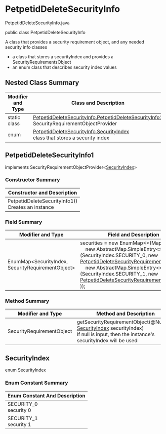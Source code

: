 # PetpetidDeleteSecurityInfo
PetpetidDeleteSecurityInfo.java

public class PetpetidDeleteSecurityInfo

A class that provides a security requirement object, and any needed security info classes
- a class that stores a securityIndex and provides a SecurityRequirementsObject
- an enum class that describes security index values

## Nested Class Summary
| Modifier and Type | Class and Description |
| ----------------- | --------------------- |
| static class | [PetpetidDeleteSecurityInfo.PetpetidDeleteSecurityInfo1](#petpetiddeletesecurityinfo1)<br>SecurityRequirementObjectProvider
| enum | [PetpetidDeleteSecurityInfo.SecurityIndex](#securityindex)<br>class that stores a security index |

## PetpetidDeleteSecurityInfo1
implements SecurityRequirementObjectProvider<[SecurityIndex](#securityindex)>

### Constructor Summary
| Constructor and Description |
| --------------------------- |
| PetpetidDeleteSecurityInfo1()<br>Creates an instance |

### Field Summary
| Modifier and Type | Field and Description |
| ----------------- | --------------------- |
| EnumMap<SecurityIndex, SecurityRequirementObject> | securities = new EnumMap<>(Map.ofEntries(<br>&nbsp;&nbsp;&nbsp;&nbsp;new AbstractMap.SimpleEntry<>(SecurityIndex.SECURITY_0, new [PetpetidDeleteSecurityRequirementObject0()](../../../paths/petpetid/delete/security/PetpetidDeleteSecurityRequirementObject0.md),<br>&nbsp;&nbsp;&nbsp;&nbsp;new AbstractMap.SimpleEntry<>(SecurityIndex.SECURITY_1, new [PetpetidDeleteSecurityRequirementObject1()](../../../paths/petpetid/delete/security/PetpetidDeleteSecurityRequirementObject1.md)<br>)); |

### Method Summary
| Modifier and Type | Method and Description |
| ----------------- | ---------------------- |
| SecurityRequirementObject | getSecurityRequirementObject(@Nullable [SecurityIndex](#securityindex) securityIndex)<br>If null is input, then the instance's securityIndex will be used |

## SecurityIndex
enum SecurityIndex<br>

### Enum Constant Summary
| Enum Constant And Description |
| ----------------------------- |
| SECURITY_0<br>security 0 |
| SECURITY_1<br>security 1 |
